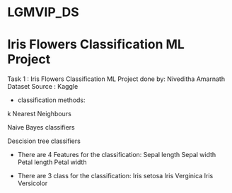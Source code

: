 # LGMVIP_DS
# Iris Flowers Classification ML Project

Task 1 : Iris Flowers Classification ML Project
done by: Niveditha Amarnath
Dataset Source : Kaggle

- classification methods:

k Nearest Neighbours

Naive Bayes classifiers

Descision tree classifiers

- There are 4 Features for the classification:
Sepal length
Sepal width
Petal length
Petal width

- There are 3 class for the classification:
Iris setosa
Iris Verginica
Iris Versicolor

